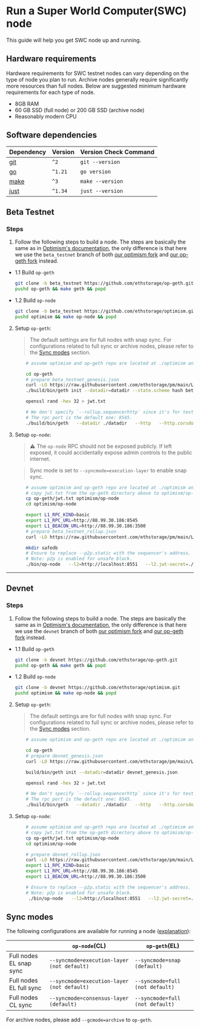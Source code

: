 # Run a Super World Computer(SWC) node

This guide will help you get SWC node up and running.

## Hardware requirements

Hardware requirements for SWC testnet nodes can vary depending on the type of node you plan to run. Archive nodes generally require significantly more resources than full nodes. Below are suggested minimum hardware requirements for each type of node.

- 8GB RAM
- 60 GB SSD (full node) or 200 GB SSD (archive node)
- Reasonably modern CPU

## Software dependencies

| Dependency                                                    | Version  | Version Check Command |
| ------------------------------------------------------------- | -------- | --------------------- |
| [git](https://git-scm.com/)                                   | `^2`     | `git --version`       |
| [go](https://go.dev/)                                         | `^1.21`  | `go version`          |
| [make](https://linux.die.net/man/1/make)                      | `^3`     | `make --version`      |
| [just](https://just.systems/man/en/packages.html)             | `^1.34`  | `just --version`      |

## Beta Testnet

### Steps

1. Follow the following steps to build a node. The steps are basically the same as in [Optimism's documentation](https://docs.optimism.io/builders/node-operators/tutorials/node-from-source), the only difference is that here we use the `beta_testnet` branch of both [our optimism fork](https://github.com/ethstorage/optimism/tree/beta_testnet) and [our op-geth fork](https://github.com/ethstorage/op-geth/tree/beta_testnet) instead.

- 1.1 Build `op-geth`
    ```bash
    git clone -b beta_testnet https://github.com/ethstorage/op-geth.git
    pushd op-geth && make geth && popd
    ```
- 1.2 Build `op-node`
    ```bash
    git clone -b beta_testnet https://github.com/ethstorage/optimism.git
    pushd optimism && make op-node && popd
    ```

2. Setup `op-geth`:

    > The default settings are for full nodes with snap sync. For configurations related to full sync or archive nodes, please refer to the [Sync modes](#sync-modes) section.

    ```bash
        # assume optimism and op-geth repo are located at ./optimism and ./op-geth

        cd op-geth
        # prepare beta_testnet_genesis.json
        curl -LO https://raw.githubusercontent.com/ethstorage/pm/main/L2/assets/beta_testnet_genesis.json
        ./build/bin/geth init --datadir=datadir --state.scheme hash beta_testnet_genesis.json

        openssl rand -hex 32 > jwt.txt

        # We don't specify `--rollup.sequencerhttp` since it's for testing blob archiver only.
        # The rpc port is the default one: 8545.
        ./build/bin/geth   --datadir ./datadir   --http   --http.corsdomain="*"   --http.vhosts="*"   --http.addr=0.0.0.0   --http.api=web3,debug,eth,txpool,net,engine   --ws   --ws.addr=0.0.0.0   --ws.port=8546   --ws.origins="*"   --ws.api=debug,eth,txpool,net,engine  --networkid=3335   --authrpc.vhosts="*"   --authrpc.addr=0.0.0.0   --authrpc.port=8551   --authrpc.jwtsecret=./jwt.txt   --rollup.disabletxpoolgossip=true
    ```

3. Setup `op-node`:

    > ⚠️ The `op-node` RPC should not be exposed publicly. If left exposed, it could accidentally expose admin controls to the public internet. 

    > Sync mode is set to `--syncmode=execution-layer` to enable snap sync.

    ```bash
        # assume optimism and op-geth repo are located at ./optimism and ./op-geth
        # copy jwt.txt from the op-geth directory above to optimism/op-node
        cp op-geth/jwt.txt optimism/op-node 
        cd optimism/op-node

        export L1_RPC_KIND=basic
        export L1_RPC_URL=http://88.99.30.186:8545
        export L1_BEACON_URL=http://88.99.30.186:3500
        # prepare beta_testnet_rollup.json
        curl -LO https://raw.githubusercontent.com/ethstorage/pm/main/L2/assets/beta_testnet_rollup.json

        mkdir safedb
        # Ensure to replace --p2p.static with the sequencer's address.
        # Note: p2p is enabled for unsafe block.
        ./bin/op-node   --l2=http://localhost:8551   --l2.jwt-secret=./jwt.txt   --verifier.l1-confs=4   --rollup.config=./beta_testnet_rollup.json  --rpc.port=8547   --p2p.static=/ip4/5.9.87.214/tcp/9003/p2p/16Uiu2HAm2w9ZsnP58zzGpPXGuCH8j6w9ecwA3uwXhkXxJniJEbUX --p2p.listen.ip=0.0.0.0 --p2p.listen.tcp=9003 --p2p.listen.udp=9003  --p2p.no-discovery --p2p.sync.onlyreqtostatic --rpc.enable-admin   --l1=$L1_RPC_URL   --l1.rpckind=$L1_RPC_KIND --l1.beacon=$L1_BEACON_URL --l1.beacon-archiver=http://65.108.236.27:9645 --safedb.path=safedb --syncmode=execution-layer
    ```

---

## Devnet

### Steps

1. Follow the following steps to build a node. The steps are basically the same as in [Optimism's documentation](https://docs.optimism.io/builders/node-operators/tutorials/node-from-source), the only difference is that here we use the `devnet` branch of both [our optimism fork](https://github.com/ethstorage/optimism/tree/devnet) and [our op-geth fork](https://github.com/ethstorage/op-geth/tree/devnet) instead.

- 1.1 Build `op-geth`
    ```bash
    git clone -b devnet https://github.com/ethstorage/op-geth.git
    pushd op-geth && make geth && popd
    ```
- 1.2 Build `op-node`
    ```bash
    git clone -b devnet https://github.com/ethstorage/optimism.git
    pushd optimism && make op-node && popd
    ```

2. Setup `op-geth`:

    > The default settings are for full nodes with snap sync. For configurations related to full sync or archive nodes, please refer to the [Sync modes](#sync-modes) section.

    ```bash
        # assume optimism and op-geth repo are located at ./optimism and ./op-geth

        cd op-geth
        # prepare devnet_genesis.json
        curl -LO https://raw.githubusercontent.com/ethstorage/pm/main/L2/assets/devnet_genesis.json

        build/bin/geth init --datadir=datadir devnet_genesis.json

        openssl rand -hex 32 > jwt.txt

        # We don't specify `--rollup.sequencerhttp` since it's for testing blob archiver only.
        # The rpc port is the default one: 8545.
        ./build/bin/geth   --datadir ./datadir   --http   --http.corsdomain="*"   --http.vhosts="*"   --http.addr=0.0.0.0   --http.api=web3,debug,eth,txpool,net,engine   --ws   --ws.addr=0.0.0.0   --ws.port=8546   --ws.origins="*"   --ws.api=debug,eth,txpool,net,engine  --networkid=42069   --authrpc.vhosts="*"   --authrpc.addr=0.0.0.0   --authrpc.port=8551   --authrpc.jwtsecret=./jwt.txt   --rollup.disabletxpoolgossip=true --enablel2blob
    ```
 
 3. Setup `op-node`:
    ```bash
        # assume optimism and op-geth repo are located at ./optimism and ./op-geth
        # copy jwt.txt from the op-geth directory above to optimism/op-node
        cp op-geth/jwt.txt optimism/op-node
        cd optimism/op-node

        # prepare devnet_rollup.json
        curl -LO https://raw.githubusercontent.com/ethstorage/pm/main/L2/assets/devnet_rollup.json
        export L1_RPC_KIND=basic
        export L1_RPC_URL=http://88.99.30.186:8545
        export L1_BEACON_URL=http://88.99.30.186:3500

        # Ensure to replace --p2p.static with the sequencer's address.
        # Note: p2p is enabled for unsafe block.
         ./bin/op-node   --l2=http://localhost:8551   --l2.jwt-secret=./jwt.txt   --verifier.l1-confs=4   --rollup.config=./devnet_rollup.json  --rpc.port=8547   --p2p.static=/ip4/65.109.20.29/tcp/9003/p2p/16Uiu2HAmP3KorAMS1DC5SdDEcNGwhMFKuoyvZzBSWXdqysZgrxQ7 --p2p.listen.ip=0.0.0.0 --p2p.listen.tcp=9003 --p2p.listen.udp=9003  --p2p.no-discovery --p2p.sync.onlyreqtostatic --rpc.enable-admin   --l1=$L1_RPC_URL   --l1.rpckind=$L1_RPC_KIND --l1.beacon=$L1_BEACON_URL --l1.beacon-archiver=http://65.108.236.27:9645
    ```
 
## Sync modes

The following configurations are available for running a node ([explanation](https://docs.optimism.io/operators/node-operators/management/snap-sync#enable-snap-sync-for-your-node)):

|                        |`op-node`(CL)                                  | `op-geth`(EL)                       |
|--                      |--                                         |--                               |
|Full nodes EL snap sync |`--syncmode=execution-layer (not default)` | `--syncmode=snap (default)`     |
|Full nodes EL full sync |`--syncmode=execution-layer (not default)` | `--syncmode=full (not default)`                                             |
|Full nodes CL sync      |`--syncmode=consensus-layer (default)`     | `--syncmode=full (not default)` |

For archive nodes, please add `--gcmode=archive` to `op-geth`.
